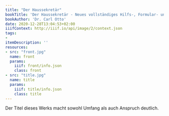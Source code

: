 ```yaml
---
title: "Der Haussekretär"
bookTitle: 'Der Haussekretär - Neues vollständiges Hilfs-, Formular- und Nachschlagebuch mit über 1000 Mustern zum praktischen Gebrauch und zur formvollendeten Anfertigung von Briefen in allen nur denkbaren Familienangelegenheiten, im Freundschafts-, Gesellschaftlichen- und Liebesleben, von Glückwünschen, Einladungen, Eingaben an Fürsten, an Regierungs-, Polizei-, Schul-, Gewerbe-, Steuer- und Kommunalbehörden, Klagen und Schriftsätzen in Kriminal-, Steuer-, Privat-, Konkurs- und allen anderen Rechtssachen, von Testamenten, Kontrakten, Leih-, Kauf- und Verkaufsverträgen, von Schriftsätzen in Militär-, Berufs-, Gewerbe- und Geldlachen, von Vorlagen zu Geschäftsbriefen aller Art, nebst angefügter Anleitung zum Rechnen mit ganzen, Bruch- und Dezimal-Zahlen, einem ausführlichen Ratgeber im Zins-, Wechsel- und Scheckwesen, vielen Mustern zu Karten, Kartenbriefen, Postkarten, Telegrammen, Inseraten, zu Schriftstücken in den häufigsten Vereinsangelegenheiten, sowie einem Wörterbuch der Neuen Deutschen Rechtschreibung und einem Verzeichnis der gebräuchlichsten Fremdwörter.'
bookAuthor: 'Dr. Carl Otto'
date: 2020-12-28T13:04:53+02:00
iiifContext: http://iiif.io/api/image/2/context.json
tags:
-
itemDescription: ''
resources:
- src: "front.jpg"
  name: front
  params:
    iiif: front/info.json
    class: front
- src: "title.jpg"
  name: title
  params:
    iiif: title/info.json
    class: title
---
```

Der Titel dieses Werks macht sowohl Umfang als auch Anspruch deutlich.
